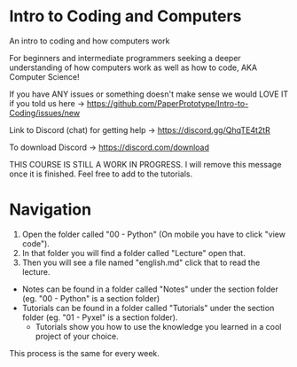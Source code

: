 # Intro to Coding and Computers
An intro to coding and how computers work

For beginners and intermediate programmers seeking a deeper understanding of how computers work as well as how to code, AKA Computer Science!

If you have ANY issues or something doesn't make sense we would LOVE IT if you told us here -> https://github.com/PaperPrototype/Intro-to-Coding/issues/new

Link to Discord (chat) for getting help -> https://discord.gg/QhqTE4t2tR

To download Discord -> https://discord.com/download

THIS COURSE IS STILL A WORK IN PROGRESS. I will remove this message once it is finished. Feel free to add to the tutorials. 

# Navigation
1. Open the folder called "00 - Python" (On mobile you have to click "view code").
2. In that folder you will find a folder called "Lecture" open that.
3. Then you will see a file named "english.md" click that to read the lecture.

- Notes can be found in a folder called "Notes" under the section folder (eg. "00 - Python" is a section folder)
- Tutorials can be found in a folder called "Tutorials" under the section folder (eg. "01 - Pyxel" is a section folder).
    - Tutorials show you how to use the knowledge you learned in a cool project of your choice.

This process is the same for every week.
